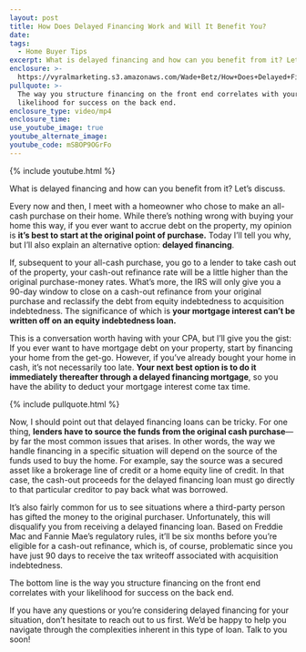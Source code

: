 ```yaml
---
layout: post
title: How Does Delayed Financing Work and Will It Benefit You?
date:
tags:
  - Home Buyer Tips
excerpt: What is delayed financing and how can you benefit from it? Let’s discuss.
enclosure: >-
  https://vyralmarketing.s3.amazonaws.com/Wade+Betz/How+Does+Delayed+Financing+Work+and+Will+It+Benefit+You_.mp4
pullquote: >-
  The way you structure financing on the front end correlates with your
  likelihood for success on the back end.
enclosure_type: video/mp4
enclosure_time:
use_youtube_image: true
youtube_alternate_image:
youtube_code: mSBOP9OGrFo
---
```


{% include youtube.html %}

What is delayed financing and how can you benefit from it? Let’s discuss.

Every now and then, I meet with a homeowner who chose to make an all-cash purchase on their home. While there’s nothing wrong with buying your home this way, if you ever want to accrue debt on the property, my opinion is **it’s best to start at the original point of purchase.** Today I’ll tell you why, but I’ll also explain an alternative option: **delayed financing**. &nbsp;

If, subsequent to your all-cash purchase, you go to a lender to take cash out of the property, your cash-out refinance rate will be a little higher than the original purchase-money rates. What’s more, the IRS will only give you a 90-day window to close on a cash-out refinance from your original purchase and reclassify the debt from equity indebtedness to acquisition indebtedness. The significance of which is **your mortgage interest can’t be written off on an equity indebtedness loan. &nbsp;&nbsp;**

This is a conversation worth having with your CPA, but I’ll give you the gist: If you ever want to have mortgage debt on your property, start by financing your home from the get-go. However, if you’ve already bought your home in cash, it’s not necessarily too late. **Your next best option is to do it immediately thereafter through a delayed financing mortgage**, so you have the ability to deduct your mortgage interest come tax time.&nbsp;

{% include pullquote.html %}

Now, I should point out that delayed financing loans can be tricky. For one thing, **lenders have to source the funds from the original cash purchase**—by far the most common issues that arises. In other words, the way we handle financing in a specific situation will depend on the source of the funds used to buy the home. For example, say the source was a secured asset like a brokerage line of credit or a home equity line of credit. In that case, the cash-out proceeds for the delayed financing loan must go directly to that particular creditor to pay back what was borrowed. &nbsp;

It’s also fairly common for us to see situations where a third-party person has gifted the money to the original purchaser. Unfortunately, this will disqualify you from receiving a delayed financing loan. Based on Freddie Mac and Fannie Mae’s regulatory rules, it’ll be six months before you’re eligible for a cash-out refinance, which is, of course, problematic since you have just 90 days to receive the tax writeoff associated with acquisition indebtedness. &nbsp; &nbsp;&nbsp;

The bottom line is the way you structure financing on the front end correlates with your likelihood for success on the back end.&nbsp;

If you have any questions or you’re considering delayed financing for your situation, don’t hesitate to reach out to us first. We’d be happy to help you navigate through the complexities inherent in this type of loan. Talk to you soon\!&nbsp;<br>&nbsp;